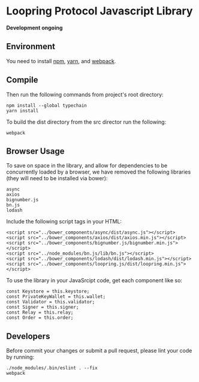 # Loopring Protocol Javascript Library

**Development ongoing**

## Environment

You need to install [npm](https://www.npmjs.com/get-npm), [yarn](https://yarnpkg.com/lang/en/docs/cli/install/), and [webpack](https://github.com/webpack/webpack).

## Compile

Then run the following commands from project's root directory:
 
```
npm install --global typechain
yarn install
```

To build the dist directory from the src director run the following:

```
webpack
```

## Browser Usage

To save on space in the library, and allow for dependencies to be concurrently loaded by a browser, we have removed the following libraries (they will need to be installed via bower):

```
async
axios
bignumber.js
bn.js
lodash
```

Include the following script tags in your HTML:

```
<script src="../bower_components/async/dist/async.js"></script>
<script src="../bower_components/axios/dist/axios.min.js"></script>
<script src="../bower_components/bignumber.js/bignumber.min.js"></script>
<script src="../node_modules/bn.js/lib/bn.js"></script>
<script src="../bower_components/lodash/dist/lodash.min.js"></script>
<script src="../bower_components/loopring.js/dist/loopring.min.js"></script>
```

To use the library in your JavaSrcipt code, get each component like so:

```
const Keystore = this.keystore;
const PrivateKeyWallet = this.wallet;
const Validator = this.validator;
const Signer = this.signer;
const Relay = this.relay;
const Order = this.order;
```

## Developers

Before commit your changes or submit a pull request, please lint your code by running:

```
./node_modules/.bin/eslint . --fix
webpack
```
